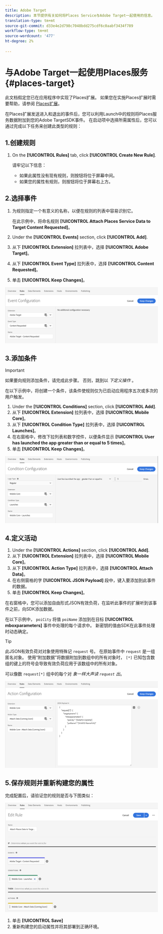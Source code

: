 ```yaml
---
title: Adobe Target
description: 本节提供有关如何将Places Service与Adobe Target一起使用的信息。
translation-type: tm+mt
source-git-commit: d33e4e2d798c7048bdd275cdf6c0aabf3434f789
workflow-type: tm+mt
source-wordcount: '477'
ht-degree: 2%

---
```



# 与Adobe Target一起使用Places服务 {#places-target}

此文档假定您已在应用程序中实现了Places扩展。 如果您在实施Places扩展时需要帮助，请参阅 [Places扩展](/help/places-ext-aep-sdks/places-extension/places-extension.md)。

在Places扩展发送进入和退出的事件后，您可以利用Launch中的规则将Places服务数据附加到您的Adobe TargetSDK事件。 在启动项中选择所需属性后，您可以通过完成以下任务来创建此类型的规则：

## 1.创建规则

1. On the **[!UICONTROL Rules]** tab, click **[!UICONTROL Create New Rule]**.

   请牢记以下信息：

   * 如果此属性没有现有规则，则按钮将位于屏幕中间。
   * 如果您的属性有规则，则按钮将位于屏幕右上方。

## 2.选择事件

1. 为规则指定一个有意义的名称，以便在规则的列表中容易识别它。

   在此示例中，将命名规则 **[!UICONTROL Attach Places Service Data to Target Content Requested]**。

1. Under the **[!UICONTROL Events]** section, click **[!UICONTROL Add]**.
1. 从下 **[!UICONTROL Extension]** 拉列表中，选择 **[!UICONTROL Adobe Target]**。
1. 从下 **[!UICONTROL Event Type]** 拉列表中，选择 **[!UICONTROL Content Requested]**。
1. 单击 **[!UICONTROL Keep Changes]**。

![添加事件](/help/assets/ad-setEvent_target.png)

## 3.添加条件

>[!IMPORTANT]
>
>如果要向规则添加条件，请完成此步骤。 否则，跳到以 *下定义操作* 。

在以下示例中，将创建一个条件，该条件使规则仅为已启动应用程序五次或多次的用户触发。

1. Under the **[!UICONTROL Conditions]** section, click **[!UICONTROL Add]**.
1. 从下 **[!UICONTROL Extension]** 拉列表中，选择 **[!UICONTROL Mobile Core]**。
1. 从下 **[!UICONTROL Condition Type]** 拉列表中，选择 **[!UICONTROL Launches]**。
1. 在右窗格中，修改下拉列表和数字控件，以便条件显示 **[!UICONTROL User has launched the app greater than or equal to 5 times]**。
1. 单击 **[!UICONTROL Keep Changes]**。

![添加条件](/help/assets/ad-setCondition_target.png)

## 4.定义活动

1. Under the **[!UICONTROL Actions]** section, click **[!UICONTROL Add]**.
1. 从下 **[!UICONTROL Extension]** 拉列表中，选择 **[!UICONTROL Mobile Core]**。
1. 从下 **[!UICONTROL Action Type]** 拉列表中，选择 **[!UICONTROL Attach Data]**。
1. 在右侧窗格的字 **[!UICONTROL JSON Payload]** 段中，键入要添加到此事件的数据。
1. 单击 **[!UICONTROL Keep Changes]**。

在右窗格中，您可以添加自由形式JSON有效负荷，在监听此事件的扩展听到该事件之前，向SDK添加数据。

在以下示例中， `poiCity` 将值 `poiName` 添加到在目标 **[!UICONTROL mboxparameters]** 事件中处理的每个请求中。 新密钥的值由SDK在此事件处理时动态确定。

>[!TIP]
>
>此JSON有效负荷对对象使用特殊记 `request` 号。 在原始事件中 `request` 是一组匿名对象。 使用“附加数据”将数据附加到数组中的所有对象时， `[*]` 已知包含数组的键上的符号会导致有效负荷应用于该数组中的所有对象。
>
>可以像数 `request[*]` 组中的每个对 _象一样大声读 `request` 出_。

![定义操作](/help/assets/ad-setAction-target.png)

## 5.保存规则并重新构建您的属性

完成配置后，请验证您的规则是否与下图类似：

![已完成规则](/help/assets/ad-ruleComplete-target.png)

1. 单击 **[!UICONTROL Save]**
1. 重新构建您的启动属性并将其部署到正确环境。
